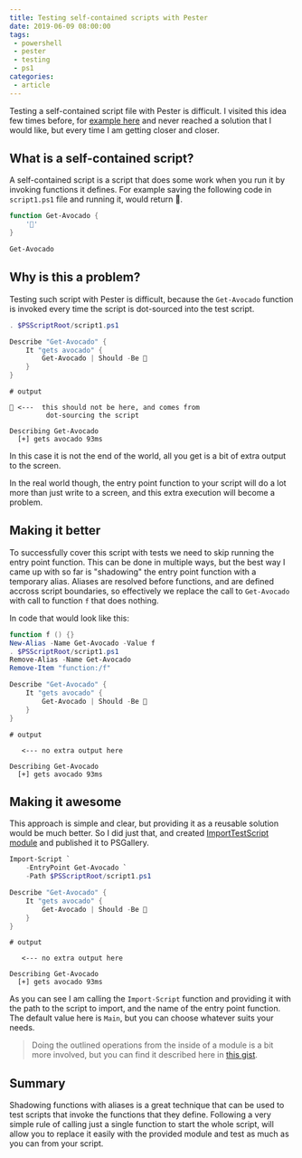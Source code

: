 ```yaml
---
title: Testing self-contained scripts with Pester
date: 2019-06-09 08:00:00
tags: 
 - powershell
 - pester
 - testing
 - ps1
categories:
 - article
---
```


Testing a self-contained script file with Pester is difficult. I visited this idea few times before, for [example here](http://jakubjares.com/2015/01/10/test-script-end-to-end/) and never reached a solution that I would like, but every time I am getting closer and closer.

<!-- more -->

## What is a self-contained script? 

A self-contained script is a script that does some work when you run it by invoking functions it defines. For example saving the following code in `script1.ps1` file and running it, would return 🥑.

```powershell 
function Get-Avocado {
    '🥑'
}

Get-Avocado
```

## Why is this a problem? 

Testing such script with Pester is difficult, because the `Get-Avocado` function is invoked every time the script is dot-sourced into the test script. 
```powershell
. $PSScriptRoot/script1.ps1 

Describe "Get-Avocado" {
    It "gets avocado" {
        Get-Avocado | Should -Be 🥑
    }
}
```

```shell
# output

🥑 <---  this should not be here, and comes from 
         dot-sourcing the script

Describing Get-Avocado
  [+] gets avocado 93ms
```

In this case it is not the end of the world, all you get is a bit of extra output to the screen. 

In the real world though, the entry point function to your script will do a lot more than just write to a screen, and this extra execution will become a problem. 

## Making it better

To successfully cover this script with tests we need to skip running the entry point function. This can be done in multiple ways, but the best way I came up with so far is "shadowing" the entry point function with a temporary alias. Aliases are resolved before functions, and are defined accross script boundaries, so effectively we replace the call to `Get-Avocado` with call to function `f` that does nothing. 


In code that would look like this:

```powershell
function f () {}
New-Alias -Name Get-Avocado -Value f
. $PSScriptRoot/script1.ps1 
Remove-Alias -Name Get-Avocado
Remove-Item "function:/f"

Describe "Get-Avocado" {
    It "gets avocado" {
        Get-Avocado | Should -Be 🥑
    }
}
```

```shell
# output

   <--- no extra output here

Describing Get-Avocado
  [+] gets avocado 93ms
```

## Making it awesome

This approach is simple and clear, but providing it as a reusable solution would be much better. So I did just that, and created [ImportTestScript module](https://www.powershellgallery.com/packages/ImportTestScript) and published it to PSGallery. 

```powershell 
Import-Script `
    -EntryPoint Get-Avocado `
    -Path $PSScriptRoot/script1.ps1 

Describe "Get-Avocado" {
    It "gets avocado" {
        Get-Avocado | Should -Be 🥑
    }
}
```
```shell
# output

   <--- no extra output here

Describing Get-Avocado
  [+] gets avocado 93ms
```

As you can see I am calling the `Import-Script` function and providing it with the path to the script to import, and the name of the entry point function. The default value here is `Main`, but you can choose whatever suits your needs. 

> Doing the outlined operations from the inside of a module is a bit more involved, but you can find it described here in [this gist](https://gist.github.com/nohwnd/509476b85f43b501033103d838c84789).

 
## Summary

Shadowing functions with aliases is a great technique that can be used to test scripts that invoke the functions that they define. Following a very simple rule of calling just a single function to start the whole script,  will allow you to replace it easily with the provided module and test as much as you can from your script. 